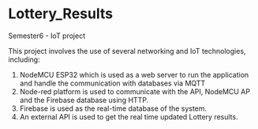 # Lottery_Results
Semester6 - IoT project 

This project involves the use of several networking and IoT technologies, including:

  1. NodeMCU ESP32 which is used as a web server to run the application and handle the communication with databases via MQTT
  2. Node-red platform is used to communicate with the API, NodeMCU AP and the Firebase database using HTTP.
  3. Firebase is used as the real-time database of the system.
  4. An external API is used to get the real time updated Lottery results.
  
  
  
